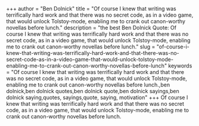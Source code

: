 +++
author = "Ben Dolnick"
title = "Of course I knew that writing was terrifically hard work and that there was no secret code, as in a video game, that would unlock Tolstoy-mode, enabling me to crank out canon-worthy novellas before lunch."
description = "the best Ben Dolnick Quote: Of course I knew that writing was terrifically hard work and that there was no secret code, as in a video game, that would unlock Tolstoy-mode, enabling me to crank out canon-worthy novellas before lunch."
slug = "of-course-i-knew-that-writing-was-terrifically-hard-work-and-that-there-was-no-secret-code-as-in-a-video-game-that-would-unlock-tolstoy-mode-enabling-me-to-crank-out-canon-worthy-novellas-before-lunch"
keywords = "Of course I knew that writing was terrifically hard work and that there was no secret code, as in a video game, that would unlock Tolstoy-mode, enabling me to crank out canon-worthy novellas before lunch.,ben dolnick,ben dolnick quotes,ben dolnick quote,ben dolnick sayings,ben dolnick saying,quotes, sayings,quote, saying, motivation"
+++
Of course I knew that writing was terrifically hard work and that there was no secret code, as in a video game, that would unlock Tolstoy-mode, enabling me to crank out canon-worthy novellas before lunch.
